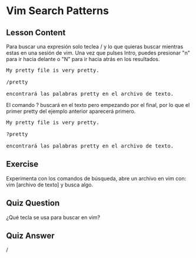 # Vim Search Patterns

## Lesson Content

Para buscar una expresión solo teclea / y lo que quieras buscar mientras estas en una sesión de vim. Una vez que pulses Intro, puedes presionar "n" para ir hacia delante o "N" para ir hacia atrás en los resultados.

<pre>
My pretty file is very pretty.

/pretty

encontrará las palabras pretty en el archivo de texto.
</pre>

El comando ? buscará en el texto pero empezando por el final, por lo que el primer pretty del ejemplo anterior aparecerá primero.
<pre>
My pretty file is very pretty.

?pretty

encontrará las palabras pretty en el archivo de texto.
</pre>

## Exercise

Experimenta con los comandos de búsqueda, abre un archivo en vim con: vim [archivo de texto] y busca algo.

## Quiz Question

¿Qué tecla se usa para buscar en vim?

## Quiz Answer

/
